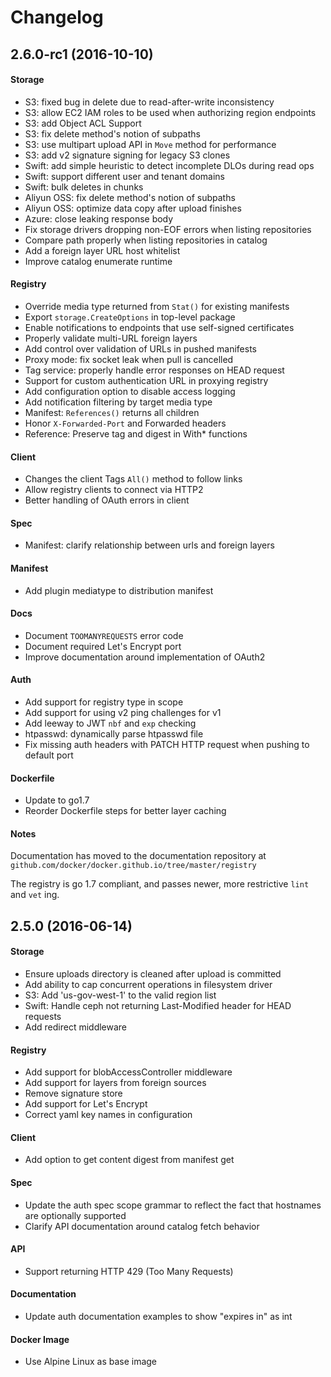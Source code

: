 # Changelog

## 2.6.0-rc1 (2016-10-10)

#### Storage
 - S3: fixed bug in delete due to read-after-write inconsistency
 - S3: allow EC2 IAM roles to be used when authorizing region endpoints
 - S3: add Object ACL Support
 - S3: fix delete method's notion of subpaths
 - S3: use multipart upload API in `Move` method for performance
 - S3: add v2 signature signing for legacy S3 clones
 - Swift: add simple heuristic to detect incomplete DLOs during read ops
 - Swift: support different user and tenant domains
 - Swift: bulk deletes in chunks
 - Aliyun OSS: fix delete method's notion of subpaths
 - Aliyun OSS: optimize data copy after upload finishes
 - Azure: close leaking response body
 - Fix storage drivers dropping non-EOF errors when listing repositories
 - Compare path properly when listing repositories in catalog
 - Add a foreign layer URL host whitelist
 - Improve catalog enumerate runtime

#### Registry
  - Override media type returned from `Stat()` for existing manifests
  - Export `storage.CreateOptions` in top-level package
  - Enable notifications to endpoints that use self-signed certificates
  - Properly validate multi-URL foreign layers
  - Add control over validation of URLs in pushed manifests
  - Proxy mode: fix socket leak when pull is cancelled
  - Tag service: properly handle error responses on HEAD request
  - Support for custom authentication URL in proxying registry
  - Add configuration option to disable access logging
  - Add notification filtering by target media type
  - Manifest: `References()` returns all children
  - Honor `X-Forwarded-Port` and Forwarded headers
  - Reference: Preserve tag and digest in With* functions

#### Client
  - Changes the client Tags `All()` method to follow links
  - Allow registry clients to connect via HTTP2
  - Better handling of OAuth errors in client
  
#### Spec
  - Manifest: clarify relationship between urls and foreign layers

#### Manifest
  - Add plugin mediatype to distribution manifest

#### Docs

  - Document `TOOMANYREQUESTS` error code
  - Document required Let's Encrypt port
  - Improve documentation around implementation of OAuth2

#### Auth
  - Add support for registry type in scope
  - Add support for using v2 ping challenges for v1
  - Add leeway to JWT `nbf` and `exp` checking
  - htpasswd: dynamically parse htpasswd file
  - Fix missing auth headers with PATCH HTTP request when pushing to default port

#### Dockerfile
  - Update to go1.7
  - Reorder Dockerfile steps for better layer caching

#### Notes

Documentation has moved to the documentation repository at
`github.com/docker/docker.github.io/tree/master/registry`

The registry is go 1.7 compliant, and passes newer, more restrictive `lint` and `vet` ing.


## 2.5.0 (2016-06-14)

#### Storage
- Ensure uploads directory is cleaned after upload is committed
- Add ability to cap concurrent operations in filesystem driver
- S3: Add 'us-gov-west-1' to the valid region list
- Swift: Handle ceph not returning Last-Modified header for HEAD requests
- Add redirect middleware

#### Registry
- Add support for blobAccessController middleware
- Add support for layers from foreign sources
- Remove signature store
- Add support for Let's Encrypt
- Correct yaml key names in configuration

#### Client
- Add option to get content digest from manifest get

#### Spec
- Update the auth spec scope grammar to reflect the fact that hostnames are optionally supported
- Clarify API documentation around catalog fetch behavior

#### API
- Support returning HTTP 429 (Too Many Requests)

#### Documentation
- Update auth documentation examples to show "expires in" as int

#### Docker Image
- Use Alpine Linux as base image


